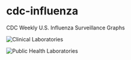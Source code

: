 # cdc-influenza
CDC Weekly U.S. Influenza Surveillance Graphs

![Clinical Laboratories](https://www.cdc.gov/flu/weekly/WeeklyArchives2022-2023/images/WHONPHL49_small.gif?raw=true)

![Public Health Laboratories](https://www.cdc.gov/flu/weekly/weeklyarchives2022-2023/images/WHOPHL49_small.gif?raw=true)
        